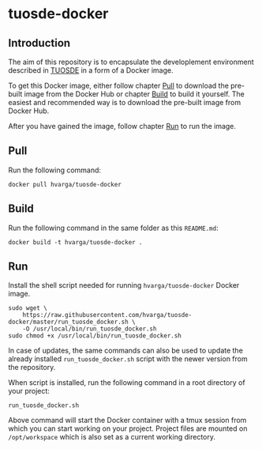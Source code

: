 # tuosde-docker

## Introduction

The aim of this repository is to encapsulate the developlement environment
described in [TUOSDE](https://www.tuosde.org/) in a form of a Docker image.

To get this Docker image, either follow chapter [Pull](#pull) to download the
pre-built image from the Docker Hub or chapter [Build](#build) to build
it yourself. The easiest and recommended way is to download the pre-built image
from Docker Hub.

After you have gained the image, follow chapter [Run](#run) to run the image.

## Pull

Run the following command:

```shell
docker pull hvarga/tuosde-docker
```

## Build

Run the following command in the same folder as this `README.md`:

```shell
docker build -t hvarga/tuosde-docker .
```

## Run

Install the shell script needed for running `hvarga/tuosde-docker` Docker image.

```
sudo wget \
	https://raw.githubusercontent.com/hvarga/tuosde-docker/master/run_tuosde_docker.sh \
	-O /usr/local/bin/run_tuosde_docker.sh
sudo chmod +x /usr/local/bin/run_tuosde_docker.sh
```

In case of updates, the same commands can also be used to update the already
installed `run_tuosde_docker.sh` script with the newer version from the
repository.

When script is installed, run the following command in a root directory of your
project:

```shell
run_tuosde_docker.sh
```

Above command will start the Docker container with a tmux session from which you
can start working on your project. Project files are mounted on
`/opt/workspace` which is also set as a current working directory.
